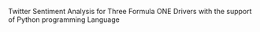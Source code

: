 Twitter Sentiment Analysis for Three Formula ONE Drivers with the support of Python programming Language
